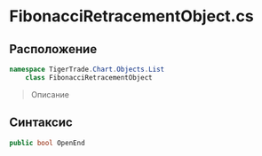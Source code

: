 
# FibonacciRetracementObject.cs
## Расположение
```csharp
namespace TigerTrade.Chart.Objects.List  
    class FibonacciRetracementObject
```

> Описание

## Синтаксис
```csharp
public bool OpenEnd
```
